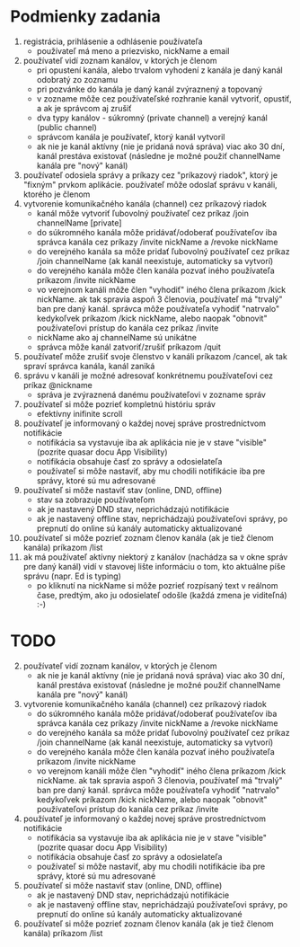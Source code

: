 # Podmienky zadania

1. registrácia, prihlásenie a odhlásenie používateľa
    - používateľ má meno a priezvisko, nickName a email
2. používateľ vidí zoznam kanálov, v ktorých je členom
    - pri opustení kanála, alebo trvalom vyhodení z kanála je daný kanál odobratý zo zoznamu
    - pri pozvánke do kanála je daný kanál zvýraznený a topovaný
    - v zozname môže cez používateľské rozhranie kanál vytvoriť, opustiť, a ak je správcom aj zrušiť
    - dva typy kanálov - súkromný (private channel) a verejný kanál (public channel)
    - správcom kanála je používateľ, ktorý kanál vytvoril
    - ak nie je kanál aktívny (nie je pridaná nová správa) viac ako 30 dní, kanál prestáva existovať (následne je možné použiť channelName kanála pre "nový" kanál)
3. používateľ odosiela správy a príkazy cez "príkazový riadok", ktorý je "fixným" prvkom aplikácie. používateľ môže odoslať správu v kanáli, ktorého je členom
4. vytvorenie komunikačného kanála (channel) cez príkazový riadok
    - kanál môže vytvoriť ľubovolný používateľ cez príkaz /join channelName [private]
    - do súkromného kanála môže pridávať/odoberať používateľov iba správca kanála cez príkazy /invite nickName a /revoke nickName
    - do verejného kanála sa môže pridať ľubovolný používateľ cez príkaz /join channelName (ak kanál neexistuje, automaticky sa vytvorí)
    - do verejného kanála môže člen kanála pozvať iného používateľa príkazom /invite nickName
    - vo verejnom kanáli môže člen "vyhodiť" iného člena príkazom /kick nickName. ak tak spravia aspoň 3 členovia, používateľ má "trvalý" ban pre daný kanál. správca môže používateľa vyhodiť "natrvalo" kedykoľvek príkazom /kick nickName, alebo naopak "obnovit" používateľovi prístup do kanála cez príkaz /invite
    - nickName ako aj channelName sú unikátne
    - správca môže kanál zatvoriť/zrušiť príkazom /quit
5. používateľ môže zrušiť svoje členstvo v kanáli príkazom /cancel, ak tak spraví správca kanála, kanál zaniká
6. správu v kanáli je možné adresovať konkrétnemu používateľovi cez príkaz @nickname
    - správa je zvýraznená danému používateľovi v zozname správ
7. používateľ si môže pozrieť kompletnú históriu správ
    - efektívny inifinite scroll
8. používateľ je informovaný o každej novej správe prostredníctvom notifikácie
    - notifikácia sa vystavuje iba ak aplikácia nie je v stave "visible" (pozrite quasar docu App Visibility)
    - notifikácia obsahuje časť zo správy a odosielateľa
    - používateľ si môže nastaviť, aby mu chodili notifikácie iba pre správy, ktoré sú mu adresované
9. používateľ si môže nastaviť stav (online, DND, offline)
    - stav sa zobrazuje používateľom
    - ak je nastavený DND stav, neprichádzajú notifikácie
    - ak je nastavený offline stav, neprichádzajú používateľovi správy, po prepnutí do online sú kanály automaticky aktualizované
10. používateľ si môže pozrieť zoznam členov kanála (ak je tiež členom kanála) príkazom /list
11. ak má používateľ aktívny niektorý z kanálov (nachádza sa v okne správ pre daný kanál) vidí v stavovej lište informáciu o tom, kto aktuálne píše správu (napr. Ed is typing)
    - po kliknutí na nickName si môže pozrieť rozpísaný text v reálnom čase, predtým, ako ju odosielateľ odošle (každá zmena je viditeľná) :-)

# TODO

2. používateľ vidí zoznam kanálov, v ktorých je členom
    - ak nie je kanál aktívny (nie je pridaná nová správa) viac ako 30 dní, kanál prestáva existovať (následne je možné použiť channelName kanála pre "nový" kanál)
3. vytvorenie komunikačného kanála (channel) cez príkazový riadok
    - do súkromného kanála môže pridávať/odoberať používateľov iba správca kanála cez príkazy /invite nickName a /revoke nickName
    - do verejného kanála sa môže pridať ľubovolný používateľ cez príkaz /join channelName (ak kanál neexistuje, automaticky sa vytvorí)
    - do verejného kanála môže člen kanála pozvať iného používateľa príkazom /invite nickName
    - vo verejnom kanáli môže člen "vyhodiť" iného člena príkazom /kick nickName. ak tak spravia aspoň 3 členovia, používateľ má "trvalý" ban pre daný kanál. správca môže používateľa vyhodiť "natrvalo" kedykoľvek príkazom /kick nickName, alebo naopak "obnovit" používateľovi prístup do kanála cez príkaz /invite
4. používateľ je informovaný o každej novej správe prostredníctvom notifikácie
    - notifikácia sa vystavuje iba ak aplikácia nie je v stave "visible" (pozrite quasar docu App Visibility)
    - notifikácia obsahuje časť zo správy a odosielateľa
    - používateľ si môže nastaviť, aby mu chodili notifikácie iba pre správy, ktoré sú mu adresované
5. používateľ si môže nastaviť stav (online, DND, offline)
    - ak je nastavený DND stav, neprichádzajú notifikácie
    - ak je nastavený offline stav, neprichádzajú používateľovi správy, po prepnutí do online sú kanály automaticky aktualizované
6. používateľ si môže pozrieť zoznam členov kanála (ak je tiež členom kanála) príkazom /list
